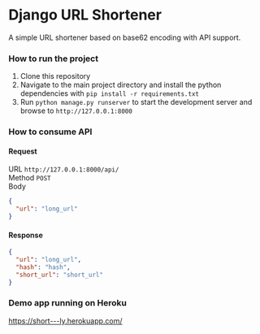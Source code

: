 # Django URL Shortener

A simple URL shortener based on base62 encoding with API support.

### How to run the project
1) Clone this repository
2) Navigate to the main project directory and install the python dependencies with `pip install -r requirements.txt`
3) Run `python manage.py runserver` to start the development server and browse to `http://127.0.0.1:8000`

### How to consume API
#### Request
URL `http://127.0.0.1:8000/api/` <br>
Method `POST` <br>
Body <br>
```json
{
  "url": "long_url"
}
```
#### Response
```json
{
  "url": "long_url",
  "hash": "hash",
  "short_url": "short_url"
}
```

### Demo app running on Heroku
https://short---ly.herokuapp.com/

